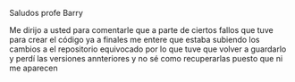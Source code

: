 Saludos profe Barry 

Me dirijo a usted para comentarle que a parte de ciertos fallos que tuve para crear el código ya a finales me entere que estaba subiendo  los cambios a el repositorio equivocado 
por lo que tuve que volver a guardarlo y perdí las versiones annteriores y no sé como recuperarlas puesto que ni me aparecen
